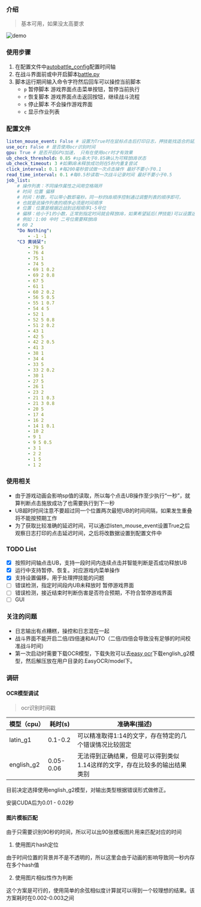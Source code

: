 ### 介绍

> 基本可用，如果没太高要求

![demo](demo.webp)

### 使用步骤

1. 在配置文件中[autobattle_config](../autobattle_config.yml)配置时间轴
2. 在战斗界面前或中开启脚本[battle.py](../battle.py)
3. 脚本运行期间输入命令字符然后回车可以操控当前脚本
   * `p` 暂停脚本 游戏界面点击菜单按钮，暂停当前执行
   * `r` 恢复脚本 游戏界面点击返回按钮，继续战斗流程
   * `s` 停止脚本 不会操作游戏界面
   * `c` 显示作业列表

### 配置文件

```yaml
listen_mouse_event: False # 设置为True时在鼠标点击后打印日志，押技能找适合的延后时间时使用，先手动点，然后看日志输出的延迟时间信息
use_ocr: False # 是否使用ocr识别时间
gpu: True # 是否开启GPU加速， 只有在使用ocr时才有效果
ub_check_threshold: 0.85 #sp条大于0.85确认为可释放UB状态
ub_check_timeout: 3 #如果UB未释放成功则在5秒内重复尝试
click_interval: 0.1 #每200毫秒尝试做一次点击操作 最好不要小于0.1
read_time_interval: 0.1 #每0.5秒读取一次战斗记录时间 最好不要小于0.5
job_list:
    # 操作列表：不同操作属性之间用空格隔开
    # 时间 位置 偏移
    # 时间：秒数，可以带小数即毫秒。同一秒的UB顺序控制通过调整列表的顺序即可，
    # 也就是说操作列表的顺序必须是时间顺序
    # 位置：位置是根据近战到远程顺序1-5号位
    # 偏移：给小于1的小数，正常到指定时间就会释放UB，如果希望延后(押技能)可以设置这个值
    # 例如：1:00 中时 二号位需要释放UB
    # 60 2
    "Do Nothing":
        - -1 -1
    "C3 黄骑栞":
        - 79 5
        - 76 4
        - 75 1
        - 74 5
        - 69 1 0.2
        - 69 2 0.8
        - 67 5
        - 61 1
        - 60 2 0.2
        - 56 5 0.5
        - 55 1 0.7
        - 54 4 5
        - 52 1
        - 52 5 0.8
        - 51 2 0.2
        - 43 1
        - 42 5
        - 42 2 0.5
        - 41 3
        - 38 1
        - 34 4
        - 33 5
        - 33 2 0.2
        - 30 1
        - 27 5
        - 26 1
        - 23 2
        - 21 1 0.3
        - 21 3 0.8
        - 20 5
        - 17 4
        - 16 2
        - 14 1 0.1
        - 10 2
        - 9 1
        - 9 5 0.5
        - 3 1
        - 2 2
        - 1 5
        - 1 2
```

### 使用相关

* 由于游戏动画会影响sp值的读取，所以每个点击UB操作至少执行“一秒”，就算判断点击施放成功了也需要执行到下一秒
* UB超时时间注意不要超过同一个位置两次最短UB的时间间隔，如果发生重叠将不能按预期工作
* 为了获取比较准确的延迟时间，可以通过listen_mouse_event设置True之后观察日志打印的点击延迟时间，之后将改数据设置到配置文件中

### TODO List

- [x]  按照时间轴点击UB，支持一段时间内连续点击并智能判断是否成功释放UB
- [x] 运行中支持暂停、恢复。对应游戏内菜单操作
- [x] 支持设置偏移，用于处理押技能的问题
- [ ] 错误检测，指定时间段内UB未释放时 暂停游戏界面
- [ ] 错误检测，接近结束时判断伤害是否符合预期，不符合暂停游戏界面
- [ ] GUI

### 关注的问题

* 日志输出有点糟糕，操控和日志混在一起
* 战斗界面不能开启二倍/四倍速和AUTO（二倍/四倍会导致没有足够的时间校准战斗时间）
* 第一次启动时需要下载OCR模型，下载失败可以去[easy ocr](https://www.jaided.ai/easyocr/modelhub/)下载english_g2模型，然后解压放在用户目录的.EasyOCR/model下。

### 调研

#### OCR模型调试

>  ocr识别时间戳

| 模型（cpu） | 耗时(s)   | 准确率(描述)                                                 |
| ----------- | --------- | ------------------------------------------------------------ |
| latin_g1    | 0.1-0.2   | 可以精准取得1:14的文字，存在特定的几个错误情况比较固定       |
| english_g2  | 0.05-0.06 | 无法得到正确结果，但是可以得到类似1.14这样的文字，存在比较多的输出结果类别 |

目前决定选择使用english_g2模型，对输出类型根据错误形式做修正。

安装CUDA后为0.01 - 0.02秒

#### 图片模板匹配

由于只需要识别90秒的时间，所以可以出90张模板图片用来匹配对应的时间

1. 使用图片hash定位

由于时间位置的背景并不是不透明的，所以这里会由于动画的影响导致同一秒内存在多个hash值

2. 使用图片相似性作为判断

这个方案是可行的，使用简单的余弦相似度计算就可以得到一个较理想的结果。该方案耗时在0.002-0.003之间


